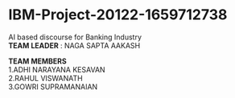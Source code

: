 # IBM-Project-20122-1659712738
AI based discourse for Banking Industry<br>
<b>TEAM LEADER</b> : NAGA SAPTA AAKASH <br>

<b>TEAM MEMBERS</b><br>
1.ADHI NARAYANA KESAVAN<br>
2.RAHUL VISWANATH<br>
3.GOWRI SUPRAMANAIAN
